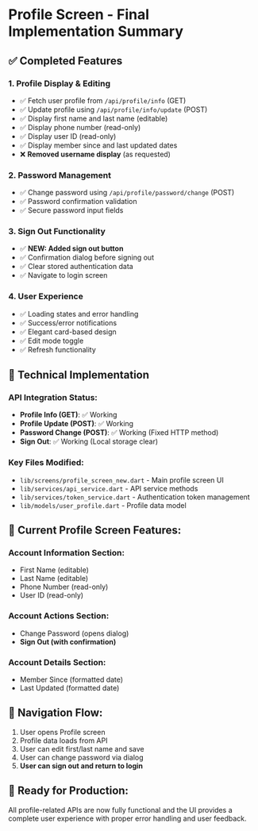 # Profile Screen - Final Implementation Summary

## ✅ Completed Features

### 1. **Profile Display & Editing**
- ✅ Fetch user profile from `/api/profile/info` (GET)
- ✅ Update profile using `/api/profile/info/update` (POST)
- ✅ Display first name and last name (editable)
- ✅ Display phone number (read-only)
- ✅ Display user ID (read-only)
- ✅ Display member since and last updated dates
- ❌ **Removed username display** (as requested)

### 2. **Password Management**
- ✅ Change password using `/api/profile/password/change` (POST)
- ✅ Password confirmation validation
- ✅ Secure password input fields

### 3. **Sign Out Functionality**
- ✅ **NEW: Added sign out button**
- ✅ Confirmation dialog before signing out
- ✅ Clear stored authentication data
- ✅ Navigate to login screen

### 4. **User Experience**
- ✅ Loading states and error handling
- ✅ Success/error notifications
- ✅ Elegant card-based design
- ✅ Edit mode toggle
- ✅ Refresh functionality

## 🔧 Technical Implementation

### API Integration Status:
- **Profile Info (GET)**: ✅ Working
- **Profile Update (POST)**: ✅ Working 
- **Password Change (POST)**: ✅ Working (Fixed HTTP method)
- **Sign Out**: ✅ Working (Local storage clear)

### Key Files Modified:
- `lib/screens/profile_screen_new.dart` - Main profile screen UI
- `lib/services/api_service.dart` - API service methods
- `lib/services/token_service.dart` - Authentication token management
- `lib/models/user_profile.dart` - Profile data model

## 🎯 Current Profile Screen Features:

### Account Information Section:
- First Name (editable)
- Last Name (editable)
- Phone Number (read-only)
- User ID (read-only)

### Account Actions Section:
- Change Password (opens dialog)
- **Sign Out (with confirmation)**

### Account Details Section:
- Member Since (formatted date)
- Last Updated (formatted date)

## 🔄 Navigation Flow:
1. User opens Profile screen
2. Profile data loads from API
3. User can edit first/last name and save
4. User can change password via dialog
5. **User can sign out and return to login**

## 🚀 Ready for Production:
All profile-related APIs are now fully functional and the UI provides a complete user experience with proper error handling and user feedback.
